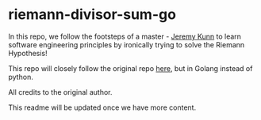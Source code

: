 # riemann-divisor-sum-go

In this repo, we follow the footsteps of a master - [Jeremy Kunn](https://twitter.com/jeremyjkun) to learn software engineering principles by ironically trying to solve the Riemann Hypothesis!

This repo will closely follow the original repo [here](https://github.com/j2kun/riemann-divisor-sum), but in Golang instead of python.

All credits to the original author.

This readme will be updated once we have more content.